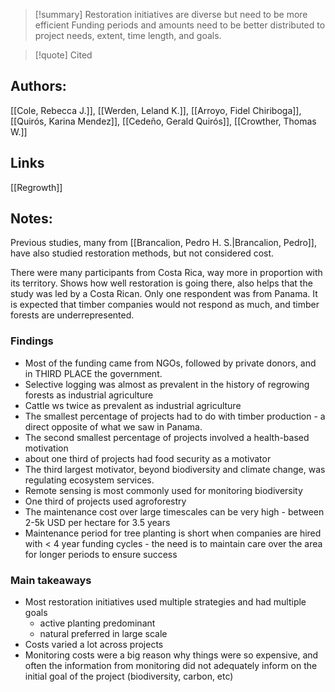 >[!summary] Restoration initiatives are diverse but need to be more efficient
>Funding periods and amounts need to be better distributed to project needs, extent, time length, and goals.

>[!quote] Cited
## Authors:
[[Cole, Rebecca J.]], [[Werden, Leland K.]], [[Arroyo, Fidel Chiriboga]], [[Quirós, Karina Mendez]], [[Cedeño, Gerald Quirós]], [[Crowther, Thomas W.]]

## Links
[[Regrowth]]
## Notes:

Previous studies, many from [[Brancalion, Pedro H. S.|Brancalion, Pedro]], have also studied restoration methods, but not considered cost.

There were many participants from Costa Rica, way more in proportion with its territory. Shows how well restoration is going there, also helps that the study was led by a Costa Rican.
Only one respondent was from Panama. It is expected that timber companies would not respond as much, and timber forests are underrepresented.

### Findings
- Most of the funding came from NGOs, followed by private donors, and in THIRD PLACE the government.
- Selective logging was almost as prevalent in the history of regrowing forests as industrial agriculture
- Cattle ws twice as prevalent as industrial agriculture
- The smallest percentage of projects had to do with timber production - a direct opposite of what we saw in Panama.
- The second smallest percentage of projects involved a health-based motivation
- about one third of projects had food security as a motivator
- The third largest motivator, beyond biodiversity and climate change, was regulating ecosystem services.  
- Remote sensing is most commonly used for monitoring biodiversity
- One third of projects used agroforestry
- The maintenance cost over large timescales can be very high - between 2-5k USD per hectare for 3.5 years
- Maintenance period for tree planting is short when companies are hired with < 4 year funding cycles - the need is to maintain care over the area for longer periods to ensure success

### Main takeaways
- Most restoration initiatives used multiple strategies and had multiple goals
	- active planting predominant
	- natural preferred in large scale
- Costs varied a lot across projects
- Monitoring costs were a big reason why things were so expensive, and often the information from monitoring did not adequately inform on the initial goal of the project (biodiversity, carbon, etc)


